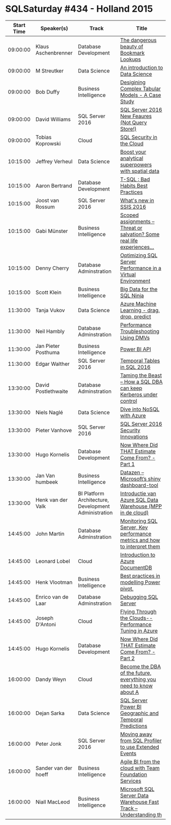 # SQLSaturday #434 - Holland 2015
Start Time|Speaker(s)|Track|Title
---|---|---|---
09:00:00|Klaus Aschenbrenner|Database Development|[The dangerous beauty of Bookmark Lookups](36759.md)
09:00:00|M Streutker|Data Science|[An introduction to Data Science](36924.md)
09:00:00|Bob Duffy|Business Intelligence|[Desigining Complex Tabular Models - A Case Study](37037.md)
09:00:00|David Williams|SQL Server 2016|[SQL Server 2016 New Feaures (Not Query Store!)](37466.md)
09:00:00|Tobias Koprowski|Cloud|[SQL Security in the Cloud](38723.md)
10:15:00|Jeffrey Verheul|Data Science|[Boost your analytical superpowers with spatial data](36380.md)
10:15:00|Aaron Bertrand|Database Development|[T-SQL : Bad Habits  Best Practices](36574.md)
10:15:00|Joost van Rossum|SQL Server 2016|[What's new in SSIS 2016](37199.md)
10:15:00|Gabi Münster|Business Intelligence|[Scoped assignments – Threat or salvation? Some real life experiences… ](37282.md)
10:15:00|Denny Cherry|Database Adminstration|[Optimizing SQL Server Performance in a Virtual Environment](37412.md)
10:15:00|Scott Klein|Business Intelligence|[Big Data for the SQL Ninja](39215.md)
11:30:00|Tanja Vukov|Data Science|[Azure Machine Learning - drag, drop, predict](36364.md)
11:30:00|Neil Hambly|Database Adminstration|[Performance Troubleshooting Using DMVs](36381.md)
11:30:00|Jan Pieter Posthuma|Business Intelligence|[Power BI API](36917.md)
11:30:00|Edgar Walther|SQL Server 2016|[Temporal Tables in SQL 2016](37680.md)
13:30:00|David Postlethwaite|Database Adminstration|[Taming the Beast – How a SQL DBA can keep Kerberos under control](36391.md)
13:30:00|Niels Naglé|Data Science|[Dive into NoSQL with Azure](37399.md)
13:30:00|Pieter Vanhove|SQL Server 2016|[SQL Server 2016 Security Innovations](37478.md)
13:30:00|Hugo Kornelis|Database Development|[Now Where Did THAT Estimate Come From? - Part 1](37531.md)
13:30:00|Jan Van humbeek|Business Intelligence|[Datazen – Microsoft’s shiny dashboard-tool](37608.md)
13:30:00|Henk van der Valk|BI Platform Architecture, Development  Administration|[Introductie van Azure SQL Data Warehouse (MPP in de cloud) ](40257.md)
14:45:00|John Martin|Database Adminstration|[Monitoring SQL Server, Key performance metrics and how to interpret them](36372.md)
14:45:00|Leonard Lobel|Cloud|[Introduction to Azure DocumentDB](36413.md)
14:45:00|Henk Vlootman|Business Intelligence|[Best practices in modelling Power pivot.](36437.md)
14:45:00|Enrico van de Laar|Database Adminstration|[Debugging SQL Server](36968.md)
14:45:00|Joseph D'Antoni|Cloud|[Flying Through the Clouds--Performance Tuning in Azure](37355.md)
14:45:00|Hugo Kornelis|Database Development|[Now Where Did THAT Estimate Come From? - Part 2](40635.md)
16:00:00|Dandy Weyn|Cloud|[Become the DBA of the future, everything you need to know about A](36363.md)
16:00:00|Dejan Sarka|Data Science|[SQL Server  Power BI Geographic and Temporal Predictions](36370.md)
16:00:00|Peter Jonk|SQL Server 2016|[Moving away from SQL Profiler to use Extended Events](36932.md)
16:00:00|Sander van der hoeff|Business Intelligence|[Agile BI from the cloud with Team Foundation Services](37584.md)
16:00:00|Niall MacLeod|Business Intelligence|[Microsoft SQL Server Data Warehouse Fast Track – Understanding th](39220.md)
